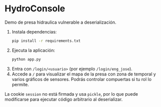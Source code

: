 # HydroConsole

Demo de presa hidraulica vulnerable a deserialización.

1. Instala dependencias:
   ```bash
   pip install -r requirements.txt
   ```
2. Ejecuta la aplicación:
   ```bash
   python app.py
   ```
3. Entra con `/login/<usuario>` (por ejemplo `/login/eng_jose`).
4. Accede a `/` para visualizar el mapa de la presa con zona de temporal y varios gráficos de sensores. Podrás controlar compuertas si tu rol lo permite.

La cookie `session` no está firmada y usa `pickle`, por lo que puede modificarse para ejecutar código arbitrario al deserializar.
